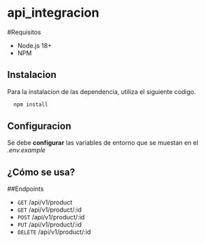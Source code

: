 # api_integracion

#Requisitos
- Node.js 18+
- NPM

## Instalacion
Para la instalacion de las dependencia, utiliza el siguiente codigo.
```bash
  npm install 
```
## Configuracion
Se debe **configurar** las variables de entorno que se muestan en el _.env.example_


## ¿Cómo se usa?


##Endpoints

- `GET` /api/v1/product
- `GET` /api/v1/product/:id
- `POST` /api/v1/product/:id
- `PUT` /api/v1/product/:id
- `DELETE` /api/v1/product/:id
